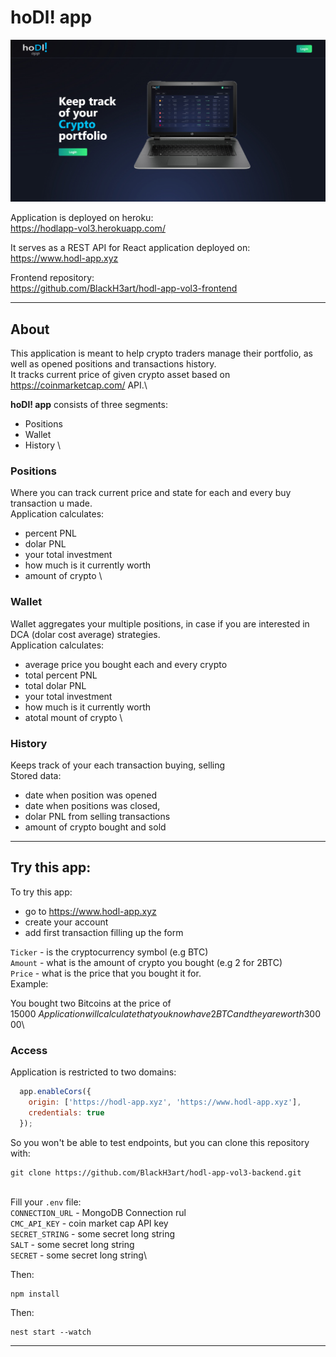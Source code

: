 # hoDl! app

![](https://github.com/BlackH3art/hodl-app-vol3-backend/blob/main/src/images/thumbnail.jpg "thumbnail")

Application is deployed on heroku: \
https://hodlapp-vol3.herokuapp.com/

It serves as a REST API for React application deployed on:\
https://www.hodl-app.xyz

Frontend repository:\
https://github.com/BlackH3art/hodl-app-vol3-frontend

-----

## About

This application is meant to help crypto traders manage their portfolio, as well as opened positions and transactions history.\
It tracks current price of given crypto asset based on https://coinmarketcap.com/ API.\

**hoDl! app** consists of three segments:
- Positions
- Wallet
- History
\

### Positions
Where you can track current price and state for each and every buy transaction u made.\
Application calculates:
- percent PNL
- dolar PNL
- your total investment
- how much is it currently worth
- amount of crypto
\

### Wallet
Wallet aggregates your multiple positions, in case if you are interested in DCA (dolar cost average) strategies.\
Application calculates:
- average price you bought each and every crypto
- total percent PNL
- total dolar PNL
- your total investment
- how much is it currently worth
- atotal mount of crypto
\

### History
Keeps track of your each transaction buying, selling\
Stored data:
- date when position was opened
- date when positions was closed,
- dolar PNL from selling transactions
- amount of crypto bought and sold

-----

## Try this app:
To try this app:
- go to https://www.hodl-app.xyz
- create your account
- add first transaction filling up the form

`Ticker` - is the cryptocurrency symbol (e.g BTC)\
`Amount` - what is the amount of crypto you bought (e.g 2 for 2BTC)\
`Price` - what is the price that you bought it for.\
Example:

You bought two Bitcoins at the price of 15000$\
Application will calculate that you know have 2BTC and they are worth 30000$\

### Access
Application is restricted to two domains:
```javascript
  app.enableCors({
    origin: ['https://hodl-app.xyz', 'https://www.hodl-app.xyz'],
    credentials: true
  });
```
So you won't be able to test endpoints, but you can clone this repository with:
```
git clone https://github.com/BlackH3art/hodl-app-vol3-backend.git
```
\
Fill your `.env` file:\
`CONNECTION_URL` - MongoDB Connection rul\
`CMC_API_KEY` - coin market cap API key\
`SECRET_STRING` - some secret long string\
`SALT` - some secret long string\
`SECRET` - some secret long string\

Then:
```
npm install
```
Then:
```
nest start --watch
```


----

